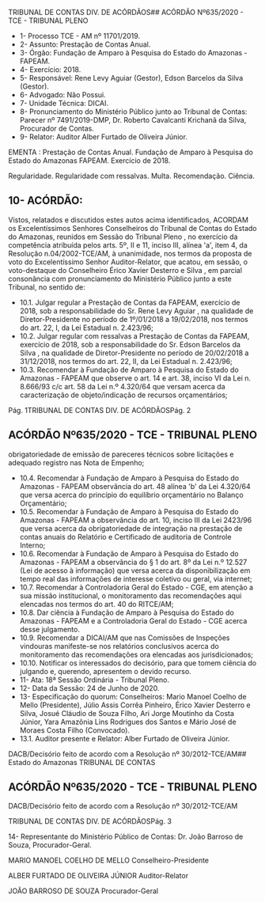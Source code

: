 TRIBUNAL DE CONTAS DIV. DE ACÓRDÃOS## ACÓRDÃO Nº635/2020 - TCE - TRIBUNAL PLENO

- 1- Processo TCE - AM nº 11701/2019.
- 2- Assunto: Prestação de Contas Anual.
- 3- Órgão: Fundação de Amparo à Pesquisa do Estado do Amazonas - FAPEAM.
- 4- Exercício: 2018.
- 5- Responsável: Rene Levy Aguiar (Gestor), Edson Barcelos da Silva (Gestor).
- 6- Advogado: Não Possui.
- 7- Unidade Técnica: DICAI.
- 8- Pronunciamento  do  Ministério  Público  junto  ao  Tribunal  de  Contas: Parecer  nº 7491/2019-DMP, Dr. Roberto Cavalcanti Krichanã da Silva, Procurador de Contas.
- 9- Relator: Auditor Alber Furtado de Oliveira Júnior.

EMENTA : Prestação de Contas Anual. Fundação de Amparo  à  Pesquisa  do  Estado  do  Amazonas  FAPEAM. Exercício de 2018.

Regularidade.  Regularidade  com  ressalvas.  Multa. Recomendação. Ciência.

## 10-  ACÓRDÃO:

Vistos, relatados e discutidos estes autos acima identificados, ACORDAM os Excelentíssimos Senhores Conselheiros do Tribunal de Contas do Estado do Amazonas, reunidos em Sessão do Tribunal Pleno , no exercício da competência atribuída pelos arts. 5º, II e 11, inciso III, alínea 'a', item 4, da Resolução n.04/2002-TCE/AM, à unanimidade, nos termos da proposta de voto do Excelentíssimo Senhor Auditor-Relator, que acatou, em sessão,  o  voto-destaque  do  Conselheiro  Érico  Xavier  Desterro  e  Silva , em  parcial consonância com pronunciamento do Ministério Público junto a este Tribunal, no sentido de:

- 10.1. Julgar regular a Prestação de Contas da FAPEAM, exercício de 2018, sob  a  responsabilidade  do Sr. Rene  Levy  Aguiar , na  qualidade  de Diretor-Presidente no período de 1º/01/2018 a 19/02/2018, nos termos do art. 22, I, da Lei Estadual n. 2.423/96;
- 10.2. Julgar  regular  com  ressalvas a  Prestação  de  Contas  da  FAPEAM, exercício  de  2018,  sob a  responsabilidade  do Sr. Edson Barcelos da Silva ,  na  qualidade  de  Diretor-Presidente  no  período  de  20/02/2018  a 31/12/2018, nos termos do art. 22, II, da Lei Estadual n. 2.423/96;
- 10.3. Recomendar à Fundação  de  Amparo  à  Pesquisa  do  Estado  do Amazonas - FAPEAM que observe o art. 14 e art. 38, inciso VI da Lei n. 8.666/93  c/c art. 58  da Lei n.º 4.320/64  que  versam  acerca  da caracterização de objeto/indicação de recursos orçamentários;

Pág. 1TRIBUNAL DE CONTAS DIV. DE ACÓRDÃOSPág. 2

## ACÓRDÃO Nº635/2020 - TCE - TRIBUNAL PLENO

obrigatoriedade  de  emissão  de  pareceres  técnicos  sobre  licitações  e adequado registro nas Nota de Empenho;

- 10.4. Recomendar à Fundação  de  Amparo  à  Pesquisa  do  Estado  do Amazonas - FAPEAM observância do art. 48 alínea 'b' da Lei 4.320/64 que  versa  acerca  do  princípio  do  equilíbrio  orçamentário  no  Balanço Orçamentário;
- 10.5. Recomendar à Fundação de Amparo  à Pesquisa do Estado do Amazonas - FAPEAM a observância do art. 10, inciso III da Lei 2423/96 que  versa  acerca  da  obrigatoriedade  de  integração  na  prestação  de contas anuais do Relatório e Certificado de auditoria de Controle Interno;
- 10.6. Recomendar à Fundação de Amparo  à Pesquisa do Estado do Amazonas - FAPEAM a observância do § 1 do art. 8º da Lei n.º 12.527 (Lei de acesso à informação) que versa acerca da disponibilização em tempo real das informações de interesse coletivo ou geral, via internet;
- 10.7. Recomendar à Controladoria Geral do Estado - CGE, em atenção a sua missão institucional, o monitoramento das recomendações aqui elencadas nos termos do art. 40 do RITCE/AM;
- 10.8. Dar ciência à Fundação de Amparo à Pesquisa do Estado do Amazonas -  FAPEAM  e  a Controladoria  Geral  do  Estado  -  CGE  acerca  desse julgamento.
- 10.9. Recomendar a DICAI/AM que nas Comissões de Inspeções vindouras manifeste-se  nos  relatórios  conclusivos  acerca  do  monitoramento  das recomendações ora elencadas aos jurisdicionados;
- 10.10. Notificar os  interessados  do  decisório,  para  que  tomem  ciência  do julgando e, querendo, apresentem o devido recurso.
- 11-  Ata: 18ª Sessão Ordinária - Tribunal Pleno.
- 12-  Data da Sessão: 24 de Junho de 2020.
- 13-  Especificação do quorum: Conselheiros: Mario Manoel Coelho de Mello (Presidente), Júlio Assis Corrêa Pinheiro, Érico Xavier Desterro e Silva, Josué Cláudio de Souza Filho, Ari Jorge Moutinho da Costa Júnior, Yara Amazônia Lins Rodrigues dos Santos e Mário José de Moraes Costa Filho (Convocado).
- 13.1. Auditor presente e Relator: Alber Furtado de Oliveira Júnior.

DACB/Decisório feito de acordo com a Resolução nº 30/2012-TCE/AM## Estado do Amazonas TRIBUNAL DE CONTAS

## ACÓRDÃO Nº635/2020 - TCE - TRIBUNAL PLENO

DACB/Decisório feito de acordo com a Resolução nº 30/2012-TCE/AM

TRIBUNAL DE CONTAS DIV. DE ACÓRDÃOSPág. 3

14-  Representante  do  Ministério  Público  de  Contas: Dr. João  Barroso  de  Souza, Procurador-Geral.

MARIO MANOEL COELHO DE MELLO Conselheiro-Presidente

ALBER FURTADO DE OLIVEIRA JÚNIOR Auditor-Relator

JOÃO BARROSO DE SOUZA Procurador-Geral